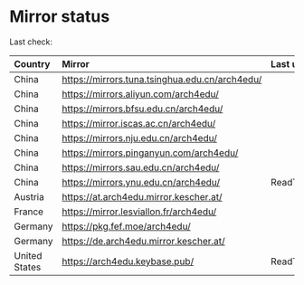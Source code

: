 <script src="./time.js"></script>
# Mirror status
Last check: <script type="text/javascript">localize(1668867555.4527977);</script>

|Country|Mirror|Last update|
|:------|:-----|:----------|
|China|https://mirrors.tuna.tsinghua.edu.cn/arch4edu/|<script type="text/javascript">localize(1668839924);</script>|
|China|https://mirrors.aliyun.com/arch4edu/|<script type="text/javascript">localize(1668753855);</script>|
|China|https://mirrors.bfsu.edu.cn/arch4edu/|<script type="text/javascript">localize(1668839924);</script>|
|China|https://mirror.iscas.ac.cn/arch4edu/|<script type="text/javascript">localize(1668839924);</script>|
|China|https://mirrors.nju.edu.cn/arch4edu/|<script type="text/javascript">localize(1668753855);</script>|
|China|https://mirrors.pinganyun.com/arch4edu/|<script type="text/javascript">localize(1668839924);</script>|
|China|https://mirrors.sau.edu.cn/arch4edu/|<script type="text/javascript">localize(1650446957);</script>|
|China|https://mirrors.ynu.edu.cn/arch4edu/|ReadTimeout|
|Austria|https://at.arch4edu.mirror.kescher.at/|<script type="text/javascript">localize(1668839924);</script>|
|France|https://mirror.lesviallon.fr/arch4edu/|<script type="text/javascript">localize(1668839924);</script>|
|Germany|https://pkg.fef.moe/arch4edu/|<script type="text/javascript">localize(1668839924);</script>|
|Germany|https://de.arch4edu.mirror.kescher.at/|<script type="text/javascript">localize(1668839924);</script>|
|United States|https://arch4edu.keybase.pub/|ReadTimeout|

<script src="./tablefilter/tablefilter.js"></script>
<script src="./table.js"></script>
